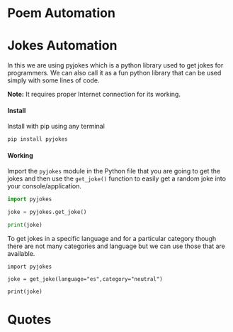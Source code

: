 # Poem Automation



# Jokes Automation

In this we are using pyjokes which is a python library used to get jokes for programmers. 
We can also call it as a fun python library that can be used simply with some lines of code.    

**Note:** It requires proper Internet connection for its working.

#### Install

Install with pip using any terminal
```python
pip install pyjokes
```

#### Working
Import the `pyjokes` module in the Python file that you are going to get the jokes and then use the `get_joke()` function to easily get a random joke into your console/application.

```python
import pyjokes

joke = pyjokes.get_joke()

print(joke)
```
To get jokes in a specific language and for a particular category though there are not many categories and language but we can use those that are available.

```
import pyjokes

joke = get_joke(language="es",category="neutral")

print(joke)
```


# Quotes

